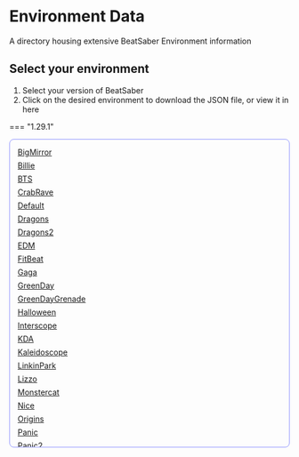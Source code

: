 <style>
.copy-list {
    max-height: 525px;
    overflow-y: auto;
    padding: 1em;
    border: 1px solid #ccc;
    border-color: rgb(141, 146, 255);
    border-radius: 8px;

    overscroll-behavior-y: contain;
}


.copy-link {
  display: block;
  margin-bottom: 0.5em;
  transition: transform 0.2s ease;
}

.copy-link:hover {
    transform: scale(1.005)
}


.action-link {
  display: none;
  margin-bottom: 0.5em;
  transition: transform 0.2s ease;
}

.action-link:hover {
    transform: scale(1.005)
}



#copy-status {
  padding: 0.5em 1em;
  border-radius: 6px;
  color:rgb(141, 146, 255);
  display: none;
}
</style>

# Environment Data
A directory housing extensive BeatSaber Environment information
## Select your environment

1. Select your version of BeatSaber
2. Click on the desired environment to download the JSON file, or view it in here


=== "1.29.1"
    <div class="copy-list">
      <a class="copy-link" href="#" onclick="setEnvDataParameters('1.29.1', 'BigMirror'); return false;">BigMirror</a>
      <a class="copy-link" href="#" onclick="setEnvDataParameters('1.29.1', 'Billie'); return false;">Billie</a>
      <a class="copy-link" href="#" onclick="setEnvDataParameters('1.29.1', 'BTS'); return false;">BTS</a>
      <a class="copy-link" href="#" onclick="setEnvDataParameters('1.29.1', 'CrabRave'); return false;">CrabRave</a>
      <a class="copy-link" href="#" onclick="setEnvDataParameters('1.29.1', 'Default'); return false;">Default</a>
      <a class="copy-link" href="#" onclick="setEnvDataParameters('1.29.1', 'Dragons'); return false;">Dragons</a>
      <a class="copy-link" href="#" onclick="setEnvDataParameters('1.29.1', 'Dragons2'); return false;">Dragons2</a>
      <a class="copy-link" href="#" onclick="setEnvDataParameters('1.29.1', 'EDM'); return false;">EDM</a>
      <a class="copy-link" href="#" onclick="setEnvDataParameters('1.29.1', 'FitBeat'); return false;">FitBeat</a>
      <a class="copy-link" href="#" onclick="setEnvDataParameters('1.29.1', 'Gaga'); return false;">Gaga</a>
      <a class="copy-link" href="#" onclick="setEnvDataParameters('1.29.1', 'GreenDay'); return false;">GreenDay</a>
      <a class="copy-link" href="#" onclick="setEnvDataParameters('1.29.1', 'GreenDayGrenade'); return false;">GreenDayGrenade</a>
      <a class="copy-link" href="#" onclick="setEnvDataParameters('1.29.1', 'Halloween'); return false;">Halloween</a>
      <a class="copy-link" href="#" onclick="setEnvDataParameters('1.29.1', 'Interscope'); return false;">Interscope</a>
      <a class="copy-link" href="#" onclick="setEnvDataParameters('1.29.1', 'KDA'); return false;">KDA</a>
      <a class="copy-link" href="#" onclick="setEnvDataParameters('1.29.1', 'Kaleidoscope'); return false;">Kaleidoscope</a>
      <a class="copy-link" href="#" onclick="setEnvDataParameters('1.29.1', 'LinkinPark'); return false;">LinkinPark</a>
      <a class="copy-link" href="#" onclick="setEnvDataParameters('1.29.1', 'Lizzo'); return false;">Lizzo</a>
      <a class="copy-link" href="#" onclick="setEnvDataParameters('1.29.1', 'Monstercat'); return false;">Monstercat</a>
      <a class="copy-link" href="#" onclick="setEnvDataParameters('1.29.1', 'Nice'); return false;">Nice</a>
      <a class="copy-link" href="#" onclick="setEnvDataParameters('1.29.1', 'Origins'); return false;">Origins</a>
      <a class="copy-link" href="#" onclick="setEnvDataParameters('1.29.1', 'Panic'); return false;">Panic</a>
      <a class="copy-link" href="#" onclick="setEnvDataParameters('1.29.1', 'Panic2'); return false;">Panic2</a>
      <a class="copy-link" href="#" onclick="setEnvDataParameters('1.29.1', 'Pyro'); return false;">Pyro</a>
      <a class="copy-link" href="#" onclick="setEnvDataParameters('1.29.1', 'RockMixtape'); return false;">RockMixtape</a>
      <a class="copy-link" href="#" onclick="setEnvDataParameters('1.29.1', 'Rocket'); return false;">Rocket</a>
      <a class="copy-link" href="#" onclick="setEnvDataParameters('1.29.1', 'Skrillex'); return false;">Skrillex</a>
      <a class="copy-link" href="#" onclick="setEnvDataParameters('1.29.1', 'TheSecond'); return false;">TheSecond</a>
      <a class="copy-link" href="#" onclick="setEnvDataParameters('1.29.1', 'TheWeeknd'); return false;">TheWeeknd</a>
      <a class="copy-link" href="#" onclick="setEnvDataParameters('1.29.1', 'Timbaland'); return false;">Timbaland</a>
      <a class="copy-link" href="#" onclick="setEnvDataParameters('1.29.1', 'Triangle'); return false;">Triangle</a>
      <a class="copy-link" href="#" onclick="setEnvDataParameters('1.29.1', 'Weave'); return false;">Weave</a>

    </div>

=== "1.34.2"
    <div class="copy-list">
      <a class="copy-link" href="#" onclick="setEnvDataParameters('1.34.2', 'BigMirror'); return false;">BigMirror</a>
      <a class="copy-link" href="#" onclick="setEnvDataParameters('1.34.2', 'Billie'); return false;">Billie</a>
      <a class="copy-link" href="#" onclick="setEnvDataParameters('1.34.2', 'BTS'); return false;">BTS</a>
      <a class="copy-link" href="#" onclick="setEnvDataParameters('1.34.2', 'CrabRave'); return false;">CrabRave</a>
      <a class="copy-link" href="#" onclick="setEnvDataParameters('1.34.2', 'Default'); return false;">Default</a>
      <a class="copy-link" href="#" onclick="setEnvDataParameters('1.34.2', 'Dragons'); return false;">Dragons</a>
      <a class="copy-link" href="#" onclick="setEnvDataParameters('1.34.2', 'Dragons2'); return false;">Dragons2</a>
      <a class="copy-link" href="#" onclick="setEnvDataParameters('1.34.2', 'EDM'); return false;">EDM</a>
      <a class="copy-link" href="#" onclick="setEnvDataParameters('1.34.2', 'FitBeat'); return false;">FitBeat</a>
      <a class="copy-link" href="#" onclick="setEnvDataParameters('1.34.2', 'Gaga'); return false;">Gaga</a>
      <a class="copy-link" href="#" onclick="setEnvDataParameters('1.34.2', 'GreenDay'); return false;">GreenDay</a>
      <a class="copy-link" href="#" onclick="setEnvDataParameters('1.34.2', 'GreenDayGrenade'); return false;">GreenDayGrenade</a>
      <a class="copy-link" href="#" onclick="setEnvDataParameters('1.34.2', 'Halloween'); return false;">Halloween</a>
      <a class="copy-link" href="#" onclick="setEnvDataParameters('1.34.2', 'Interscope'); return false;">Interscope</a>
      <a class="copy-link" href="#" onclick="setEnvDataParameters('1.34.2', 'KDA'); return false;">KDA</a>
      <a class="copy-link" href="#" onclick="setEnvDataParameters('1.34.2', 'Kaleidoscope'); return false;">Kaleidoscope</a>
      <a class="copy-link" href="#" onclick="setEnvDataParameters('1.34.2', 'Lattice'); return false;">Lattice</a>
      <a class="copy-link" href="#" onclick="setEnvDataParameters('1.34.2', 'LinkinPark'); return false;">LinkinPark</a>
      <a class="copy-link" href="#" onclick="setEnvDataParameters('1.34.2', 'LinkinPark2'); return false;">LinkinPark2</a>
      <a class="copy-link" href="#" onclick="setEnvDataParameters('1.34.2', 'Lizzo'); return false;">Lizzo</a>
      <a class="copy-link" href="#" onclick="setEnvDataParameters('1.34.2', 'Monstercat'); return false;">Monstercat</a>
      <a class="copy-link" href="#" onclick="setEnvDataParameters('1.34.2', 'Nice'); return false;">Nice</a>
      <a class="copy-link" href="#" onclick="setEnvDataParameters('1.34.2', 'Origins'); return false;">Origins</a>
      <a class="copy-link" href="#" onclick="setEnvDataParameters('1.34.2', 'Panic'); return false;">Panic</a>
      <a class="copy-link" href="#" onclick="setEnvDataParameters('1.34.2', 'Panic2'); return false;">Panic2</a>
      <a class="copy-link" href="#" onclick="setEnvDataParameters('1.34.2', 'Pyro'); return false;">Pyro</a>
      <a class="copy-link" href="#" onclick="setEnvDataParameters('1.34.2', 'Queen'); return false;">Queen</a>
      <a class="copy-link" href="#" onclick="setEnvDataParameters('1.34.2', 'RockMixtape'); return false;">RockMixtape</a>
      <a class="copy-link" href="#" onclick="setEnvDataParameters('1.34.2', 'Rocket'); return false;">Rocket</a>
      <a class="copy-link" href="#" onclick="setEnvDataParameters('1.34.2', 'Skrillex'); return false;">Skrillex</a>
      <a class="copy-link" href="#" onclick="setEnvDataParameters('1.34.2', 'TheRollingStones'); return false;">TheRollingStones</a>
      <a class="copy-link" href="#" onclick="setEnvDataParameters('1.34.2', 'TheSecond'); return false;">TheSecond</a>
      <a class="copy-link" href="#" onclick="setEnvDataParameters('1.34.2', 'TheWeeknd'); return false;">TheWeeknd</a>
      <a class="copy-link" href="#" onclick="setEnvDataParameters('1.34.2', 'Timbaland'); return false;">Timbaland</a>
      <a class="copy-link" href="#" onclick="setEnvDataParameters('1.34.2', 'Triangle'); return false;">Triangle</a>
      <a class="copy-link" href="#" onclick="setEnvDataParameters('1.34.2', 'Weave'); return false;">Weave</a>

    </div>

=== "1.37.1"

    <div class="copy-list">
      <a class="copy-link" href="#" onclick="setEnvDataParameters('1.37.1', 'BigMirror'); return false;">BigMirror</a>
      <a class="copy-link" href="#" onclick="setEnvDataParameters('1.37.1', 'Billie'); return false;">Billie</a>
      <a class="copy-link" href="#" onclick="setEnvDataParameters('1.37.1', 'BTS'); return false;">BTS</a>
      <a class="copy-link" href="#" onclick="setEnvDataParameters('1.37.1', 'Collider'); return false;">Collider</a>
      <a class="copy-link" href="#" onclick="setEnvDataParameters('1.37.1', 'CrabRave'); return false;">CrabRave</a>
      <a class="copy-link" href="#" onclick="setEnvDataParameters('1.37.1', 'DaftPunk'); return false;">DaftPunk</a>
      <a class="copy-link" href="#" onclick="setEnvDataParameters('1.37.1', 'Default'); return false;">Default</a>
      <a class="copy-link" href="#" onclick="setEnvDataParameters('1.37.1', 'Dragons'); return false;">Dragons</a>
      <a class="copy-link" href="#" onclick="setEnvDataParameters('1.37.1', 'Dragons2'); return false;">Dragons2</a>
      <a class="copy-link" href="#" onclick="setEnvDataParameters('1.37.1', 'EDM'); return false;">EDM</a>
      <a class="copy-link" href="#" onclick="setEnvDataParameters('1.37.1', 'FitBeat'); return false;">FitBeat</a>
      <a class="copy-link" href="#" onclick="setEnvDataParameters('1.37.1', 'Gaga'); return false;">Gaga</a>
      <a class="copy-link" href="#" onclick="setEnvDataParameters('1.37.1', 'GreenDay'); return false;">GreenDay</a>
      <a class="copy-link" href="#" onclick="setEnvDataParameters('1.37.1', 'GreenDayGrenade'); return false;">GreenDayGrenade</a>
      <a class="copy-link" href="#" onclick="setEnvDataParameters('1.37.1', 'Halloween'); return false;">Halloween</a>
      <a class="copy-link" href="#" onclick="setEnvDataParameters('1.37.1', 'HipHop'); return false;">HipHopMixtape</a>
      <a class="copy-link" href="#" onclick="setEnvDataParameters('1.37.1', 'Interscope'); return false;">Interscope</a>
      <a class="copy-link" href="#" onclick="setEnvDataParameters('1.37.1', 'Kaleidoscope'); return false;">Kaleidoscope</a>
      <a class="copy-link" href="#" onclick="setEnvDataParameters('1.37.1', 'KDA'); return false;">KDA</a>
      <a class="copy-link" href="#" onclick="setEnvDataParameters('1.37.1', 'Lattice'); return false;">Lattice</a>
      <a class="copy-link" href="#" onclick="setEnvDataParameters('1.37.1', 'LinkinPark'); return false;">LinkinPark</a>
      <a class="copy-link" href="#" onclick="setEnvDataParameters('1.37.1', 'LinkinPark2'); return false;">LinkinPark2</a>
      <a class="copy-link" href="#" onclick="setEnvDataParameters('1.37.1', 'Lizzo'); return false;">Lizzo</a>
      <a class="copy-link" href="#" onclick="setEnvDataParameters('1.37.1', 'Monstercat'); return false;">Monstercat</a>
      <a class="copy-link" href="#" onclick="setEnvDataParameters('1.37.1', 'Nice'); return false;">Nice</a>
      <a class="copy-link" href="#" onclick="setEnvDataParameters('1.37.1', 'Origins'); return false;">Origins</a>
      <a class="copy-link" href="#" onclick="setEnvDataParameters('1.37.1', 'Panic'); return false;">Panic</a>
      <a class="copy-link" href="#" onclick="setEnvDataParameters('1.37.1', 'Panic2'); return false;">Panic2</a>
      <a class="copy-link" href="#" onclick="setEnvDataParameters('1.37.1', 'Pyro'); return false;">Pyro</a>
      <a class="copy-link" href="#" onclick="setEnvDataParameters('1.37.1', 'Queen'); return false;">Queen</a>
      <a class="copy-link" href="#" onclick="setEnvDataParameters('1.37.1', 'Rocket'); return false;">Rocket</a>
      <a class="copy-link" href="#" onclick="setEnvDataParameters('1.37.1', 'RockMixtape'); return false;">RockMixtape</a>
      <a class="copy-link" href="#" onclick="setEnvDataParameters('1.37.1', 'Skrillex'); return false;">Skrillex</a>
      <a class="copy-link" href="#" onclick="setEnvDataParameters('1.37.1', 'TheRollingStones'); return false;">TheRollingStones</a>
      <a class="copy-link" href="#" onclick="setEnvDataParameters('1.37.1', 'TheSecond'); return false;">TheSecond</a>
      <a class="copy-link" href="#" onclick="setEnvDataParameters('1.37.1', 'TheWeeknd'); return false;">TheWeeknd</a>
      <a class="copy-link" href="#" onclick="setEnvDataParameters('1.37.1', 'Timbaland'); return false;">Timbaland</a>
      <a class="copy-link" href="#" onclick="setEnvDataParameters('1.37.1', 'Triangle'); return false;">Triangle</a>
      <a class="copy-link" href="#" onclick="setEnvDataParameters('1.37.1', 'Weave'); return false;">Weave</a>

    </div>

=== "1.39.1"
    
    <div class="copy-list">
      <a class="copy-link" href="#" onclick="setEnvDataParameters('1.39.1', 'BigMirror'); return false;">BigMirror</a>
      <a class="copy-link" href="#" onclick="setEnvDataParameters('1.39.1', 'Billie'); return false;">Billie</a>
      <a class="copy-link" href="#" onclick="setEnvDataParameters('1.39.1', 'Britney'); return false;">Britney</a>
      <a class="copy-link" href="#" onclick="setEnvDataParameters('1.39.1', 'BTS'); return false;">BTS</a>
      <a class="copy-link" href="#" onclick="setEnvDataParameters('1.39.1', 'Collider'); return false;">Collider</a>
      <a class="copy-link" href="#" onclick="setEnvDataParameters('1.39.1', 'CrabRave'); return false;">CrabRave</a>
      <a class="copy-link" href="#" onclick="setEnvDataParameters('1.39.1', 'DaftPunk'); return false;">DaftPunk</a>
      <a class="copy-link" href="#" onclick="setEnvDataParameters('1.39.1', 'Default'); return false;">Default</a>
      <a class="copy-link" href="#" onclick="setEnvDataParameters('1.39.1', 'Dragons'); return false;">Dragons</a>
      <a class="copy-link" href="#" onclick="setEnvDataParameters('1.39.1', 'Dragons2'); return false;">Dragons2</a>
      <a class="copy-link" href="#" onclick="setEnvDataParameters('1.39.1', 'EDM'); return false;">EDM</a>
      <a class="copy-link" href="#" onclick="setEnvDataParameters('1.39.1', 'FitBeat'); return false;">FitBeat</a>
      <a class="copy-link" href="#" onclick="setEnvDataParameters('1.39.1', 'Gaga'); return false;">Gaga</a>
      <a class="copy-link" href="#" onclick="setEnvDataParameters('1.39.1', 'GreenDay'); return false;">GreenDay</a>
      <a class="copy-link" href="#" onclick="setEnvDataParameters('1.39.1', 'GreenDayGrenade'); return false;">GreenDayGrenade</a>
      <a class="copy-link" href="#" onclick="setEnvDataParameters('1.39.1', 'Halloween'); return false;">Halloween</a>
      <a class="copy-link" href="#" onclick="setEnvDataParameters('1.39.1', 'HipHop'); return false;">HipHopMixtape</a>
      <a class="copy-link" href="#" onclick="setEnvDataParameters('1.39.1', 'Interscope'); return false;">Interscope</a>
      <a class="copy-link" href="#" onclick="setEnvDataParameters('1.39.1', 'Kaleidoscope'); return false;">Kaleidoscope</a>
      <a class="copy-link" href="#" onclick="setEnvDataParameters('1.39.1', 'KDA'); return false;">KDA</a>
      <a class="copy-link" href="#" onclick="setEnvDataParameters('1.39.1', 'Lattice'); return false;">Lattice</a>
      <a class="copy-link" href="#" onclick="setEnvDataParameters('1.39.1', 'LinkinPark'); return false;">LinkinPark</a>
      <a class="copy-link" href="#" onclick="setEnvDataParameters('1.39.1', 'LinkinPark2'); return false;">LinkinPark2</a>
      <a class="copy-link" href="#" onclick="setEnvDataParameters('1.39.1', 'Lizzo'); return false;">Lizzo</a>
      <a class="copy-link" href="#" onclick="setEnvDataParameters('1.39.1', 'Monstercat'); return false;">Monstercat</a>
      <a class="copy-link" href="#" onclick="setEnvDataParameters('1.39.1', 'Monstercat2'); return false;">Monstercat2</a>
      <a class="copy-link" href="#" onclick="setEnvDataParameters('1.39.1', 'Nice'); return false;">Nice</a>
      <a class="copy-link" href="#" onclick="setEnvDataParameters('1.39.1', 'Origins'); return false;">Origins</a>
      <a class="copy-link" href="#" onclick="setEnvDataParameters('1.39.1', 'Panic'); return false;">Panic</a>
      <a class="copy-link" href="#" onclick="setEnvDataParameters('1.39.1', 'Panic2'); return false;">Panic2</a>
      <a class="copy-link" href="#" onclick="setEnvDataParameters('1.39.1', 'Pyro'); return false;">Pyro</a>
      <a class="copy-link" href="#" onclick="setEnvDataParameters('1.39.1', 'Queen'); return false;">Queen</a>
      <a class="copy-link" href="#" onclick="setEnvDataParameters('1.39.1', 'Rocket'); return false;">Rocket</a>
      <a class="copy-link" href="#" onclick="setEnvDataParameters('1.39.1', 'RockMixtape'); return false;">RockMixtape</a>
      <a class="copy-link" href="#" onclick="setEnvDataParameters('1.39.1', 'Skrillex'); return false;">Skrillex</a>
      <a class="copy-link" href="#" onclick="setEnvDataParameters('1.39.1', 'TheRollingStones'); return false;">TheRollingStones</a>
      <a class="copy-link" href="#" onclick="setEnvDataParameters('1.39.1', 'TheSecond'); return false;">TheSecond</a>
      <a class="copy-link" href="#" onclick="setEnvDataParameters('1.39.1', 'TheWeeknd'); return false;">TheWeeknd</a>
      <a class="copy-link" href="#" onclick="setEnvDataParameters('1.39.1', 'Timbaland'); return false;">Timbaland</a>
      <a class="copy-link" href="#" onclick="setEnvDataParameters('1.39.1', 'Triangle'); return false;">Triangle</a>
      <a class="copy-link" href="#" onclick="setEnvDataParameters('1.39.1', 'Weave'); return false;">Weave</a>

    </div>

=== "1.40.0"

    <div class="copy-list">
      <a class="copy-link" href="#" onclick="setEnvDataParameters('1.40.0', 'BigMirror'); return false;">BigMirror</a>
      <a class="copy-link" href="#" onclick="setEnvDataParameters('1.40.0', 'Billie'); return false;">Billie</a>
      <a class="copy-link" href="#" onclick="setEnvDataParameters('1.40.0', 'Britney'); return false;">Britney</a>
      <a class="copy-link" href="#" onclick="setEnvDataParameters('1.40.0', 'BTS'); return false;">BTS</a>
      <a class="copy-link" href="#" onclick="setEnvDataParameters('1.40.0', 'Collider'); return false;">Collider</a>
      <a class="copy-link" href="#" onclick="setEnvDataParameters('1.40.0', 'CrabRave'); return false;">CrabRave</a>
      <a class="copy-link" href="#" onclick="setEnvDataParameters('1.40.0', 'DaftPunk'); return false;">DaftPunk</a>
      <a class="copy-link" href="#" onclick="setEnvDataParameters('1.40.0', 'Default'); return false;">Default</a>
      <a class="copy-link" href="#" onclick="setEnvDataParameters('1.40.0', 'Dragons'); return false;">Dragons</a>
      <a class="copy-link" href="#" onclick="setEnvDataParameters('1.40.0', 'Dragons2'); return false;">Dragons2</a>
      <a class="copy-link" href="#" onclick="setEnvDataParameters('1.40.0', 'EDM'); return false;">EDM</a>
      <a class="copy-link" href="#" onclick="setEnvDataParameters('1.40.0', 'FitBeat'); return false;">FitBeat</a>
      <a class="copy-link" href="#" onclick="setEnvDataParameters('1.40.0', 'Gaga'); return false;">Gaga</a>
      <a class="copy-link" href="#" onclick="setEnvDataParameters('1.40.0', 'GreenDay'); return false;">GreenDay</a>
      <a class="copy-link" href="#" onclick="setEnvDataParameters('1.40.0', 'GreenDayGrenade'); return false;">GreenDayGrenade</a>
      <a class="copy-link" href="#" onclick="setEnvDataParameters('1.40.0', 'Halloween'); return false;">Halloween</a>
      <a class="copy-link" href="#" onclick="setEnvDataParameters('1.40.0', 'HipHop'); return false;">HipHopMixtape</a>
      <a class="copy-link" href="#" onclick="setEnvDataParameters('1.40.0', 'Interscope'); return false;">Interscope</a>
      <a class="copy-link" href="#" onclick="setEnvDataParameters('1.40.0', 'Kaleidoscope'); return false;">Kaleidoscope</a>
      <a class="copy-link" href="#" onclick="setEnvDataParameters('1.40.0', 'KDA'); return false;">KDA</a>
      <a class="copy-link" href="#" onclick="setEnvDataParameters('1.40.0', 'Lattice'); return false;">Lattice</a>
      <a class="copy-link" href="#" onclick="setEnvDataParameters('1.40.0', 'LinkinPark'); return false;">LinkinPark</a>
      <a class="copy-link" href="#" onclick="setEnvDataParameters('1.40.0', 'LinkinPark2'); return false;">LinkinPark2</a>
      <a class="copy-link" href="#" onclick="setEnvDataParameters('1.40.0', 'Lizzo'); return false;">Lizzo</a>
      <a class="copy-link" href="#" onclick="setEnvDataParameters('1.40.0', 'Metallica'); return false;">Metallica</a>
      <a class="copy-link" href="#" onclick="setEnvDataParameters('1.40.0', 'Monstercat'); return false;">Monstercat</a>
      <a class="copy-link" href="#" onclick="setEnvDataParameters('1.40.0', 'Monstercat2'); return false;">Monstercat2</a>
      <a class="copy-link" href="#" onclick="setEnvDataParameters('1.40.0', 'Nice'); return false;">Nice</a>
      <a class="copy-link" href="#" onclick="setEnvDataParameters('1.40.0', 'Origins'); return false;">Origins</a>
      <a class="copy-link" href="#" onclick="setEnvDataParameters('1.40.0', 'Panic'); return false;">Panic</a>
      <a class="copy-link" href="#" onclick="setEnvDataParameters('1.40.0', 'Panic2'); return false;">Panic2</a>
      <a class="copy-link" href="#" onclick="setEnvDataParameters('1.40.0', 'Pyro'); return false;">Pyro</a>
      <a class="copy-link" href="#" onclick="setEnvDataParameters('1.40.0', 'Queen'); return false;">Queen</a>
      <a class="copy-link" href="#" onclick="setEnvDataParameters('1.40.0', 'RockMixtape'); return false;">RockMixtape</a>
      <a class="copy-link" href="#" onclick="setEnvDataParameters('1.40.0', 'Rocket'); return false;">Rocket</a>
      <a class="copy-link" href="#" onclick="setEnvDataParameters('1.40.0', 'Skrillex'); return false;">Skrillex</a>
      <a class="copy-link" href="#" onclick="setEnvDataParameters('1.40.0', 'TheRollingStones'); return false;">RollingStones</a>
      <a class="copy-link" href="#" onclick="setEnvDataParameters('1.40.0', 'TheSecond'); return false;">TheSecond</a>
      <a class="copy-link" href="#" onclick="setEnvDataParameters('1.40.0', 'TheWeeknd'); return false;">TheWeeknd</a>
      <a class="copy-link" href="#" onclick="setEnvDataParameters('1.40.0', 'Timbaland'); return false;">Timbaland</a>
      <a class="copy-link" href="#" onclick="setEnvDataParameters('1.40.0', 'Triangle'); return false;">Triangle</a>
      <a class="copy-link" href="#" onclick="setEnvDataParameters('1.40.0', 'Weave'); return false;">Weave</a>
      
    </div>

<a class="action-link" id="dlEnvData" href="#" onclick="downloadFromGithub(); return false;">Download EnvData</a>

<a class="action-link" id="viewEnvData" href="#" onclick="OpenEnvUtilityWindow(); return false;">View EnvData</a>

<hr>

??? info "Supported Components"
    99% of components will have a `Transform` component, but some may have more to help out with specific cases.

    **The following components will be listed with selected properties:**
    
    * **Transform**
    * * position
    * * localPosition
    * * rotation
    * * localRotation
    * * localScale
    * **TrackLaneRingsManager**
    * * ringCount
    * * ringPositionZStep
    * **MeshFilter**
    * * boundCenter
    * * boundSize
    * **TubeBloomPrePassLight**
    * * colorAlphaMultiplier
    * * bloomFogIntensityMultiplier
    * * length
    * * width
    * **TubeBloomPrePassLightWithId**
    * * tubeLightId
    * **DirectionalLightWithId**
    * * lightId
    * **Animator**
    * * animatorParameters
    * * animatorLayerNames
    * **LightManager**
    * * directionalLightDirections
    * * directionalLightPositions
    * **DirectionalLight**
    * * lightIntensity
    * * lightRadius
    * * lightRotation
    * **BakedReflectionProbe**
    * * probeSize
    * * probePosition
    * **SpriteLightWithId**
    * * spriteLightId
    * * intensity
    * **RectangleFakeGlow**
    * * rectangleSize
    * **RectangleFakeGlowWithLightId**
    * * rectangleLightId
    * **EnvironmentBrandingManager**
    * * brandingObjects
    * **ParticleSystemWithLightId**
    * * particleLightId
    * * particleLightIntensity
    * **InstancedMaterialLightWithId**
    * * materialLightId
    * * materialLightIntensity
    * **MeshCollider**
    * * meshBoundsCenter
    * * meshBoundsSize
    * **CloudsMeshGenerator (1.37.1+ Only)**
    * * cloudsBoundSize
    * * cloudsBoundCenter
    * **CustomBoundingBox**
    * * customBoundCenter
    * * customBoundSize
    * **Animation**
    * * clipFrameRate
    * * clipLength
    * **SmoothStepPositionEventEffect**
    * * minY
    * * maxY
    * * stepSize
    * * startPos
    * * easing
    * **LightGroupCircularLayouter**
    * * circularRadius
    * * circularAngle
    * * groupId
    * **SmoothStepPositionGroupEventEffect**
    * * groupMinY
    * * groupMaxY
    * * groupStepSize
    * * groupStartPos
    * * groupEasing

    **The following components will be listed *without* any properties listed:**

    * BloomFogEnvironment
    * EnvironmentSceneSetup
    * LightWithIdManager
    * Canvas
    * ParticleSystem
    * Spectrogram
    * BloomPrePassBackgroundColorsGradient
    * Mirror
    * SaberBurnMarkArea
    * TrackLaneRing
    * LightColorGroupEffectManager
    * LightRotationGroupEffectManager
    * LightGroup
    * LightGroupLinearLayouter
    * LightRotationGroup
    * ContinuousFireEffect
    * BurstFireEffect
    * LightmapLightWithIdsGroupEntry
    * FloatingTransformEffect
    * LightTranslationGroup
    * TransformSpectrogram
    * ColorArrayLightWithIds
    * LevelFailedTextOverride
    * MoveInDirectionEffect
    * TubeBloomPrePassLightCollisionEffect
    * TubeBloomPrePassLightReflectionEffect
    * MaterialLightWithId
    * BTSCharacterSpawnController
    * RigidBody
    * LightmapLightWithIds
    * ParticleSystemLightWithIds
    * GameObjectSwitchEventEffect
    * FloorLightTilesGrid
    * LightColorGroup
    * LightColorGroupParent
    * SpectrogramRow
    * VideoPlayer
    * TransformLayouter
<hr>

## PAQ
Lets call this one "Potentially-Asked-Questions" because this like just came public..
??? info "WHAT IS THIS?"
    "Environment Data" (Pending revolutionary rebranding) is a JSON file similar to chroma logs, but contains significantly more information.
    
    Ever want the position or rotation of an object? Ever want the collider bounds of an object? You will probably love this.

    <hr>

    Each environment here is represented as a JSON file.
    <br> It consists of:

    **Environment Data** <br> : (Environment titles, colorScheme, and default fog parameters)

    **Object Data** <br> :  (Name, Chroma ID, and a select-list of components)

    <hr>

    !!! example "EnvironmentData Example"
        ```json
        {
          "environmentData": {
            "environmentTitle": "The First",
            "environmentId": "DefaultEnvironment",
            "colorScheme": {
              "colorLeft": [float,float,float],
              "colorRight": [float,float,float],
              "envColorLeft": [float,float,float],
              "envColorRight": [float,float,float],
              "obstacleColor": [float,float,float],
              "envColorLeftBoost": [float,float,float],
              "envColorRightBoost": [float,float,float]
            },
            "fogParams": {
              "offset": float,
              "height": float,
              "startY": float,
              "attenuation": float
            }
          },
          "objects": [
            {
              "name": "GameObject Name",
              "id": "ChromaID",
              "components": {
                "Transform": {
                  "position": [float,float,float],
                  "localPosition": [float,float,float],
                  "rotation": [float,float,float],
                  "localRotation": [float,float,float],
                  "scale": [float,float,float]
                },
                "OtherComponent": {}
              }
            }
          ]
        }
        ```

        > In the future, there will be an API that allows you to access this data from your scripts with a fully functional, easy-to-use class interface. Is this cool? plsbecoolthistookmesolongtocreate


??? info "Which versions of BeatSaber are sampled?"
    The following versions are currently sampled:

    - 1.29.1
    - 1.34.2
    - 1.37.1
    - 1.39.1
    - 1.40.0
<hr>

??? warning "Download buttons dont work?"
    If the download button doesn't work for you, please refer to the [chroodle repository](https://github.com/UGEcko/Chroodle/tree/main/EnvironmentData) on github where the files are sourced from